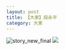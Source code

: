 ```yaml
---
layout: post
title: 【大家】段永平
category: 大家
---
```

![story_new_final](http://s79weexgu.hd-bkt.clouddn.com/img/story_new_final_0322.png)
![](http://s79wgrh40.hd-bkt.clouddn.com/img/duan-220715-1.jpg)

  




